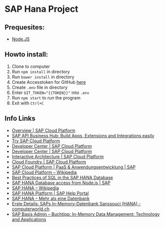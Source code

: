 # SAP Hana Project

## Prequesites:  
* [Node.JS](https://nodejs.org/)

## Howto install:
1. Clone to computer
2. Run `npm install` in directory
3. Run `bower install` in directory
4. Create Accesstoken for GitHub [here](https://github.com/settings/tokens)
5. Create `.env` file in directory
6. Enter `GIT_TOKEN="{{TOKEN}}"` into `.env`
7. Run `npm start` to run the program
8. Exit with `Ctrl+C`

## Info Links

* [Overview | SAP Cloud Platform](https://cloudplatform.sap.com/index.html)
* [SAP API Business Hub: Build Apps, Extensions and Integrations easily](https://api.sap.com/landingPage.html)
* [Try SAP Cloud Platform](https://cloudplatform.sap.com/try.html#)
* [Developer Center | SAP Cloud Platform](https://cloudplatform.sap.com/developers.html#)
* [Developer Center | SAP Cloud Platform](https://cloudplatform.sap.com/developers.html#)
* [Interactive Architecture | SAP Cloud Platform](https://cloudplatform.sap.com/developers/interactive-architecture.html#)
* [Cloud Foundry | SAP Cloud Platform](https://cloudplatform.sap.com/capabilities/runtimes-containers/cloud-foundry.html#)
* [SAP Cloud Platform | PaaS & Anwendungsentwicklung | SAP](https://www.sap.com/germany/products/cloud-platform.html#)
* [SAP Cloud Platform – Wikipedia](https://de.wikipedia.org/wiki/SAP_Cloud_Platform)
* [Best Practices of SQL in the SAP HANA Database](https://www.sap.com/documents/2013/10/9cadc8ba-567c-0010-82c7-eda71af511fa.html)
* [SAP HANA Database access from Node.js | SAP](https://www.sap.com/developer/tutorials/xsa-node-dbaccess.html)
* [SAP HANA – Wikipedia](https://de.wikipedia.org/wiki/SAP_HANA)
* [SAP HANA Platform | SAP Help Portal](https://help.sap.com/viewer/p/SAP_HANA_PLATFORM)
* [SAP HANA – Mehr als eine Datenbank](https://entwickler.de/online/datenbanken/mehr-als-eine-datenbank-115887.html)
* [Erste Details: SAPs In-Memory-Datenbank Sanssouci (HANA) - computerworld.ch](http://www.computerworld.ch/news/software/artikel/erste-details-saps-in-memory-datenbank-sanssouci-hana-55839)
* [SAP Basis Admin – Buchtipp: In-Memory Data Management: Technology and Applications](http://www.sap-basis-admin.de/in-memory_computing/buchtipp-in-memory-data-management-technology-and-applications_453)
